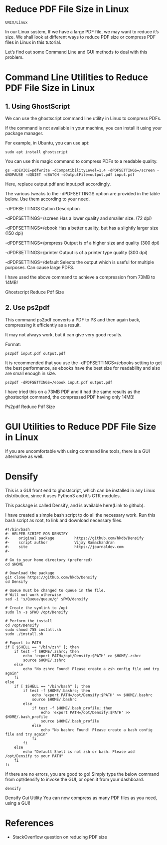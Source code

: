 # Reduce PDF File Size in Linux

```UNIX/Linux```

In our Linux system, If we have a large PDF file, we may want to reduce it’s size. We shall look at different ways to reduce PDF size or compress PDF files in Linux in this tutorial.


Let’s find out some Command Line and GUI methods to deal with this problem.



# Command Line Utilities to Reduce PDF File Size in Linux


## 1. Using GhostScript


We can use the ghostscript command line utility in Linux to compress PDFs.


If the command is not available in your machine, you can install it using your package manager.


For example, in Ubuntu, you can use apt:


```
sudo apt install ghostscript

```


You can use this magic command to compress PDFs to a readable quality.


```
gs -sDEVICE=pdfwrite -dCompatibilityLevel=1.4 -dPDFSETTINGS=/screen -dNOPAUSE -dQUIET -dBATCH -sOutputFile=output.pdf input.pdf

```


Here, replace output.pdf and input.pdf accordingly.


The various tweaks to the -dPDFSETTINGS option are provided in the table below. Use them according to your need.











-dPDFSETTINGS Option
Description


-dPDFSETTINGS=/screen
Has a lower quality and smaller size. (72 dpi)


-dPDFSETTINGS=/ebook
Has a better quality, but has a slightly larger size (150 dpi)


-dPDFSETTINGS=/prepress
Output is of a higher size and quality (300 dpi)


-dPDFSETTINGS=/printer
Output is of a printer type quality (300 dpi)


-dPDFSETTINGS=/default
Selects the output which is useful for multiple purposes. Can cause large PDFS.




I have used the above command to achieve a compression from 73MB to 14MB!


Ghostscript Reduce Pdf Size

## 2. Use ps2pdf


This command ps2pdf converts a PDF to PS and then again back, compressing it efficiently as a result.


It may not always work, but it can give very good results.


Format:


```
ps2pdf input.pdf output.pdf

```


It is recommended that you use the -dPDFSETTINGS=/ebooks setting to get the best performance, as ebooks have the best size for readability and also are small enough in size.


```
ps2pdf -dPDFSETTINGS=/ebook input.pdf output.pdf

```


I have tried this on a 73MB PDF and it had the same results as the ghostscript command, the compressed PDF having only 14MB!


Ps2pdf Reduce Pdf Size

# GUI Utilities to Reduce PDF File Size in Linux


If you are uncomfortable with using command line tools, there is a GUI alternative as well.


# Densify


This is a GUI front end to ghostscript, which can be installed in any Linux distribution, since it uses Python3 and it’s GTK modules.


This package is called Densify, and is available here(Link to github).


I have created a simple bash script to do all the necessary work. Run this bash script as root, to link and download necessary files.


```
#!/bin/bash
#- HELPER SCRIPT FOR DENSIFY
#-    original package         https://github.com/hkdb/Densify
#-    script author            Vijay Ramachandran
#-    site                     https://journaldev.com
#- 

# Go to your home directory (preferred)
cd $HOME

# Download the package
git clone https://github.com/hkdb/Densify
cd Densify

# Queue must be changed to queue in the file.
# Will not work otherwise
sed -i 's/Queue/queue/g' $PWD/densify

# Create the symlink to /opt
sudo ln -s $PWD /opt/Densify

# Perform the install
cd /opt/Densify
sudo chmod 755 install.sh
sudo ./install.sh

# Export to PATH
if [ $SHELL == "/bin/zsh" ]; then
    if test -f $HOME/.zshrc; then
        echo 'export PATH=/opt/Densify:$PATH' >> $HOME/.zshrc
        source $HOME/.zshrc
    else
        echo "No zshrc Found! Please create a zsh config file and try again"
    fi
else
    if [ $SHELL == "/bin/bash" ]; then
        if test -f $HOME/.bashrc; then
            echo 'export PATH=/opt/Densify:$PATH' >> $HOME/.bashrc
            source $HOME/.bashrc
        else
            if test -f $HOME/.bash_profile; then
                echo 'export PATH=/opt/Densify:$PATH' >> $HOME/.bash_profile
                source $HOME/.bash_profile
            else
                echo "No bashrc Found! Please create a bash config file and try again"
            fi
        fi
    else
        echo "Default Shell is not zsh or bash. Please add /opt/Densify to your PATH"
    fi
fi

```


If there are no errors, you are good to go! Simply type the below command from opt/densify to invoke the GUI, or open it from your dashboard.


```
densify

```


Densify Gui Utility
You can now compress as many PDF files as you need, using a GUI!



# References


- StackOverflow question on reducing PDF size


